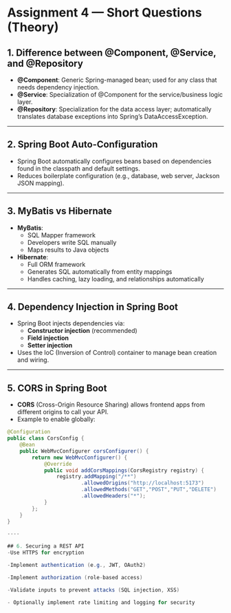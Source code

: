 # Assignment 4 — Short Questions (Theory)

## 1. Difference between @Component, @Service, and @Repository
- **@Component**: Generic Spring-managed bean; used for any class that needs dependency injection.  
- **@Service**: Specialization of @Component for the service/business logic layer.  
- **@Repository**: Specialization for the data access layer; automatically translates database exceptions into Spring’s DataAccessException.

---

## 2. Spring Boot Auto-Configuration
- Spring Boot automatically configures beans based on dependencies found in the classpath and default settings.  
- Reduces boilerplate configuration (e.g., database, web server, Jackson JSON mapping).  

---

## 3. MyBatis vs Hibernate
- **MyBatis**:
  - SQL Mapper framework
  - Developers write SQL manually
  - Maps results to Java objects
- **Hibernate**:
  - Full ORM framework
  - Generates SQL automatically from entity mappings
  - Handles caching, lazy loading, and relationships automatically

---

## 4. Dependency Injection in Spring Boot
- Spring Boot injects dependencies via:
  - **Constructor injection** (recommended)
  - **Field injection**
  - **Setter injection**
- Uses the IoC (Inversion of Control) container to manage bean creation and wiring.

---

## 5. CORS in Spring Boot
- **CORS** (Cross-Origin Resource Sharing) allows frontend apps from different origins to call your API.
- Example to enable globally:
```java
@Configuration
public class CorsConfig {
    @Bean
    public WebMvcConfigurer corsConfigurer() {
        return new WebMvcConfigurer() {
            @Override
            public void addCorsMappings(CorsRegistry registry) {
                registry.addMapping("/**")
                        .allowedOrigins("http://localhost:5173")
                        .allowedMethods("GET","POST","PUT","DELETE")
                        .allowedHeaders("*");
            }
        };
    }
}

----

## 6. Securing a REST API
-Use HTTPS for encryption

-Implement authentication (e.g., JWT, OAuth2)

-Implement authorization (role-based access)

-Validate inputs to prevent attacks (SQL injection, XSS)

- Optionally implement rate limiting and logging for security